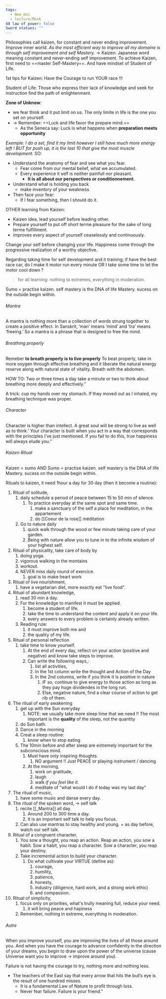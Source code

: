```yaml
---
tags:
  - New_moi
  - lecture/Monk
48 law of power: false
Sword statues: ""
---
```

Philosophies call kaizen, for constant and never ending improvement. Improve inner world. *As the most efficient way to improve all my domaine is through self improvement and self Mastery.* 
-> Kaizen: Japanese word meaning constant and never-ending self improvement.
To achieve Kaizen, first need to ==master Self-Mastery==.
And have mindset of Student of Life.

1st tips for Kaizen: Have the Courage to run YOUR race !!!


Student of Life:  Those who express their lack of knowledge and seek for instruction find the path of enlightenment. 

**Zone of Unknow**: 
- we fear think and it put limit on us. The only limite in life is the one you set on yourself. 
- -> Remember: ==Luck and life favor the prepare mind.==  
	- As the Seneca say: Luck is what happens when **preparation meets opportunity** 

*Exemple: I do a set, find it my limit however I still have much more energy left !*
*BUT for push up, it is the last 10 that give the most muscle development.* 
SO:
- Understand the anatomy of fear and see what you fear.
	- Fear come from our mental belief, what we accumulated. 
	- Every experience it self is neither painfull nor pleasant.
		- **It is all about our perspectives or conditionnement.** 
- Understand what is holding you back
	- make inventory of your weakness
- Then face your fear: 
	- If I fear something, then I should do it. 

OTHER learning from Kaizen:
- Kaizen idea, lead yourself before leading other. 
- Prepare yourself to put off short terme pleasure for the sake of long terme fulfillment. 
- improves every aspect of yourself ceaselessly and continuously. 


Change your self before changing your life. 
Happiness come through the progressive realization of a worthy objective. 

Regarding taking time for self development and it training; if have the best race car, do I make it motor run every minute OR I take some time to let the motor cool down ?

> for all learning: nothing to extremes, everything in moderation.

Sumo = practise kaizen. self mastery is the DNA of life Mastery. sucess on the outside begin within. 


###### Mantra
A mantra is nothing more than a collection of words strung together to create a positive effect. In Sanskrit, ‘man’ means ‘mind’ and ‘tra’ means ‘freeing.’ So a mantra is a phrase that is designed to free the mind.

###### Breathing properly
Remeber **to breath properly is to live properly**
To beat properly, take in more oxygen through effective breathing and it liberate the natural energy reserve along with natural state of vitality. Breath with the abdomen. 

HOW TO: Two or three times a day take a minute or two to think about breathing more deeply and effectively.”

A trick: cup my hands over my stomach. If they moved out as I inhaled, my breathing technique was proper.

###### Character
Character is higher than intellect. A great soul will be strong to live as well as to think.’ Your character is built when you act in a way that corresponds with the principles I’ve just mentioned. If you fail to do this, true happiness will always elude you.”

###### Kaizen Ritual
Kaizen = sumo AND Sumo = practise kaizen. self mastery is the DNA of life Mastery. sucess on the outside begin within. 

Rituals to kaizen, it need 1hour a day for 30 day (then it become a routine):
1.  Ritual of solitude,
	1. daily schedule a period of peace between 15 to 50 min of silence. 
		1. To practice everyday at the same spot and same time. 
			1. make a sanctuary of the self a place for meditation, in the appartement
			2. do [[Coeur de la rose]] méditation 
	2. Go to nature daily
		1.  quick walk through the wood or few minute taking care of your garden. 
		2. Being with nature allow you to tune in to the infinite wisdom of your highest self. 
2. Ritual of physicality, take care of body by
	1. doing yoga. 
	2. vigorous walking in the montains 
	3. workout. 
	4. NEVER miss daily round of exercice. 
		1. goal is to make heart work
3. Ritual of live nourishment, 
	1. have a vegetarian diet, more exactly eat "live food". 
4. Ritual of abundant knowledge, 
	1. read 30 min à day.
	2. For the knowledge to manifest it must be applied.
		1. become a student of life.
		2. take the time to understand the content and apply it on your life. 
		3. every answers to every problem is certainly already written. 
	3. Reading rule:
		1. it must improve both me and
		2. the quality of my life. 
5. Ritual of personal reflection
	1. take time to know yourself. 
		1. At the end of every day, reflect on your action (positive and negative) and know take steps to improve.
		2. Can write the following ways,:
			1. list all activities,
			2. In the 1st column write the thought and Action of the Day
			1. In the 2nd columns, write if you think it is positive in nature
				1. IF so, continue to give energy to those action as long as they pay huge dividendes in the long run.  
				2. Else, negative nature, find a clear course of action to get rib of them. 
6. The ritual of early awakening
	1. get up with the Sun everyday 
		1. NOTE: we usually take more sleep time that we need !! The most important is the **quality** of the sleep, not the quantity
	2. do Sun bath. 
	3. Dance in the morning
	4. Creat a sleep routine:
		1. know when to stop eating 
	6. The 10min before and after sleep are extremely important for the subconscious mind. 
		1. Must have only inspiring thoughts. 
			1. NO argument !! Just PEACE or playing instrument / dancing
		2. At the morning,
			1. work on gratitude,
			2. laugh 
			3. walk *if you feel like it.* 
			4. meditate of "what would I do if today was my last day"
7. The ritual of music,
	1. have some music and danse every day. 
8. The ritual of the spoken word, -> self talk
	1. recite [[_Mantra]] all day. 
		1. Around 200 to 300 time a day.
		2. It is an important self talk to help you focus. 
	3. Can also use mantras to stay healthy and young.  + as day before, watch our self talk.
9. Ritual of a congruent character, 
	1. You sow a thought, you reap an action. Reap an action, you sow a habit. Sow a habit, you reap a character. Sow a character, you reap your destiny.
	2. Take incremental action to build your character. 
		1.  Do what cultivate your VIRTUE (define as):
			1. courage, 
			2. humility,
			3. patience, 
			4. honesty, 
			5. industry (diligence, hard work, and a strong work ethic)
			6. and compassion. 
 10. Ritual of simplicity, 
	 1. focus only on priorities, what's trully meaning full, reduce your need. 
		 1. it will bring peace and hapiness
	 2. Remember, nothing in extreme, everything in moderation. 

###### Autre
When you improve yourself, you are improving the lives of all those around you. And when you have the courage to advance confidently in the direction of your dreams, you begin to draw upon the power of the universe (cause Universe want you to improve -> improve around you).

Failure is not having the courage to try, nothing more and nothing less.
- The teachers of the East say that every arrow that hits the bull’s eye is the result of one hundred misses. 
	- It is a fundamental Law of Nature to profit through loss. 
	- Never fear failure. Failure is your friend.”